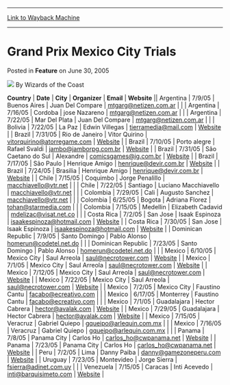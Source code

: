 
---
[Link to Wayback Machine](https://web.archive.org/web/20211022012645/https://magic.wizards.com/en/articles/archive/feature/grand-prix-mexico-city-trials-2005-06-30)

[_metadata_:author]:- "Wizards of the Coast"
[_metadata_:description]:- "CountryDateCityOrganizerEmailWebsiteArgentina7/9/05Buenos AiresJuan Del Comparemtgarg@netizen.com.arArgentina7/16/05Cordobajose Nazarenomtgarg@netizen.com.arArgentina7/22/05Mar Del PlataJuan Del Comparemtgarg@netizen.com.arBolivia7/22/05La PazEdwin Villegastierramedia@mail.comWebsiteBrazil7/31/05Rio de JaneiroVitor Quirinovitorquirino@atorregame.comWebsiteBrazil7/10/05Porto"
[_metadata_:generator]:- "Drupal 7 (http://drupal.org)"
[_metadata_:node]:- "735336"
[_metadata_:publish_date]:- "2005-06-30"
[_metadata_:source]:- "div-main-content"
[_metadata_:title]:- "Grand Prix Mexico City Trials"
[_metadata_:wayback_capture_timestamp]:- "2021-10-22 01:26:45"
[_metadata_:wayback_raw_url]:- "https://web.archive.org/web/20211022012645id_/https://magic.wizards.com/en/articles/archive/feature/grand-prix-mexico-city-trials-2005-06-30"
[_metadata_:wayback_url]:- "https://magic.wizards.com/en/articles/archive/feature/grand-prix-mexico-city-trials-2005-06-30"
---


Grand Prix Mexico City Trials
=============================



 Posted in **Feature**
 on June 30, 2005 






![](https://media.magic.wizards.com/styles/auth_small/public/images/person/wizards_author.jpg)
By Wizards of the Coast













 **Country** | **Date** | **City** | **Organizer** | **Email** | **Website** || Argentina | 7/9/05 | Buenos Aires | Juan Del Compare | [mtgarg@netizen.com.ar](mailto:mtgarg@netizen.com.ar) |  |
| Argentina | 7/16/05 | Cordoba | jose Nazareno | [mtgarg@netizen.com.ar](mailto:mtgarg@netizen.com.ar) |  |
| Argentina | 7/22/05 | Mar Del Plata | Juan Del Compare | [mtgarg@netizen.com.ar](mailto:mtgarg@netizen.com.ar) |  |
| Bolivia | 7/22/05 | La Paz | Edwin Villegas | [tierramedia@mail.com](mailto:tierramedia@mail.com) | [Website](http://www.tmgames.com) |
| Brazil | 7/31/05 | Rio de Janeiro | Vitor Quirino | [vitorquirino@atorregame.com](mailto:vitorquirino@atorregame.com) | [Website](/en/events/coverage/pro-tour-amsterdam) |
| Brazil | 7/10/05 | Porto alegre | Rafael Svaldi | [jambo@jamborpg.com.br](mailto:jambo@jamborpg.com.br) | [Website](/en/events/coverage/pro-tour-amsterdam) |
| Brazil | 7/31/05 | São Caetano do Sul | Alexandre | [comicsgames@ig.com.br](mailto:comicsgames@ig.com.br) | [Website](/en/events/coverage/pro-tour-amsterdam) |
| Brazil | 7/17/05 | São Paulo | Henrique Amigo | [henrique@devir.com.br](mailto:henrique@devir.com.br) | [Website](/en/events/coverage/pro-tour-amsterdam) |
| Brazil | 7/24/05 | Brasilia | Henrique Amigo | [henrique@devir.com.br](mailto:henrique@devir.com.br) | [Website](/en/events/coverage/pro-tour-amsterdam) |
| Chile | 7/15/05 | Coquimbo | Jorge Penalillo | [macchiavello@vtr.net](mailto:macchiavello@vtr.net) |  |
| Chile | 7/22/05 | Santiago | Luciano Macchiavello | [macchiavello@vtr.net](mailto:macchiavello@vtr.net) |  |
| Colombia | 7/29/05 | Cali | Augusto Sanchez | [macchiavello@vtr.net](mailto:macchiavello@vtr.net) |  |
| Colombia | 6/25/05 | Bogota | Adriana Florez | [tohan@starmedia.com](mailto:tohan@starmedia.com) |  |
| Colombia | 7/15/05 | Medellin | Elizabeth Cadavid | [mdelizac@visat.net.co](mailto:mdelizac@visat.net.co) |  |
| Costa Rica | 7/2/05 | San Jose | Isaak Espinoza | [isaakespinoza@hotmail.com](mailto:isaakespinoza@hotmail.com) | [Website](http://www.magiccostarica.com) |
| Costa Rica | 7/30/05 | San Jose | Isaak Espinoza | [isaakespinoza@hotmail.com](mailto:isaakespinoza@hotmail.com) | [Website](http://www.magiccostarica.com) |
| Dominican Republic | 7/9/05 | Santo Domingo | Pablo Alonso | [homerun@codetel.net.do](mailto:homerun@codetel.net.do) |  |
| Dominican Republic | 7/23/05 | Santo Domingo | Pablo Alonso | [homerun@codetel.net.do](mailto:homerun@codetel.net.do) |  |
| Mexico | 6/10/05 | Mexico City | Saul Arreola | [saul@necrotower.com](mailto:saul@necrotower.com) | [Website](http://www.necrotower.com) |
| Mexico | 7/1/05 | Mexico City | Saul Arreola | [saul@necrotower.com](mailto:saul@necrotower.com) | [Website](http://www.necrotower.com) |
| Mexico | 7/12/05 | Mexico City | Saul Arreola | [saul@necrotower.com](mailto:saul@necrotower.com) | [Website](http://www.necrotower.com) |
| Mexico | 7/22/05 | Mexico City | Saul Arreola | [saul@necrotower.com](mailto:saul@necrotower.com) | [Website](http://www.necrotower.com) |
| Mexico | 7/2/05 | Mexico City | Faustino Cantu | [facabo@ecreativo.com](mailto:facabo@ecreativo.com) |  |
| Mexico | 6/17/05 | Monterrey | Faustino Cantu | [facabo@ecreativo.com](mailto:facabo@ecreativo.com) |  |
| Mexico | 7/1/05 | Guadalajara | Hector Cabrera | [hector@avalak.com](mailto:hector@avalak.com) | [Website](http://www.avalak.com) |
| Mexico | 7/29/05 | Guadalajara | Hector Cabrera | [hector@avalak.com](mailto:hector@avalak.com) | [Website](http://www.avalak.com) |
| Mexico | 7/15/05 | Veracruz | Gabriel Quiepo | [gqueipo@arlequin.com.mx](mailto:gqueipo@arlequin.com.mx) |  |
| Mexico | 7/16/05 | Veracruz | Gabriel Quiepo | [gqueipo@arlequin.com.mx](mailto:gqueipo@arlequin.com.mx) |  |
| Panama | 7/8/05 | Panama City | Carlos Ho | [carlos\_ho@cwpanama.net](mailto:carlos_ho@cwpanama.net) | [Website](http://www.avalonstore.com) |
| Panama | 7/23/05 | Panama City | Carlos Ho | [carlos\_ho@cwpanama.net](mailto:carlos_ho@cwpanama.net) | [Website](http://www.avalonstore.com) |
| Peru | 7/2/05 | Lima | Danny Paiba | [danny@gamezoneperu.com](mailto:danny@gamezoneperu.com) | [Website](http://www.gamezone.com.pe) |
| Uruguay | 7/23/05 | Montevideo | Jorge Sierra | [fsierra@adinet.com.uy](mailto:fsierra@adinet.com.uy) |  |
| Venezuela | 7/15/05 | Caracas | Inti Acevedo | [inti@barquisimeto.com](mailto:inti@barquisimeto.com) | [Website](http://www.magicvenezuela.com) |








